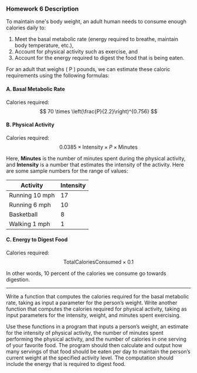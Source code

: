 ### Homework 6 Description

To maintain one's body weight, an adult human needs to consume enough calories daily to:
1. Meet the basal metabolic rate (energy required to breathe, maintain body temperature, etc.),
2. Account for physical activity such as exercise, and
3. Account for the energy required to digest the food that is being eaten.

For an adult that weighs \( P \) pounds, we can estimate these caloric requirements using the following formulas:

#### A. Basal Metabolic Rate
Calories required:
$$
70 \times \left(\frac{P}{2.2}\right)^{0.756}
$$

#### B. Physical Activity
Calories required:
$$
0.0385 \times \text{Intensity} \times P \times \text{Minutes}
$$

Here, **Minutes** is the number of minutes spent during the physical activity, and **Intensity** is a number that estimates the intensity of the activity. Here are some sample numbers for the range of values:

| Activity        | Intensity |
|-----------------|-----------|
| Running 10 mph  |    17     |
| Running 6 mph   |    10     |
| Basketball      |     8     |
| Walking 1 mph   |     1     |

#### C. Energy to Digest Food
Calories required:
$$
\text{TotalCaloriesConsumed} \times 0.1
$$

In other words, 10 percent of the calories we consume go towards digestion.

---

Write a function that computes the calories required for the basal metabolic rate, taking as input a parameter for the person’s weight. Write another function that computes the calories required for physical activity, taking as input parameters for the intensity, weight, and minutes spent exercising.

Use these functions in a program that inputs a person’s weight, an estimate for the intensity of physical activity, the number of minutes spent performing the physical activity, and the number of calories in one serving of your favorite food. The program should then calculate and output how many servings of that food should be eaten per day to maintain the person’s current weight at the specified activity level. The computation should include the energy that is required to digest food.
